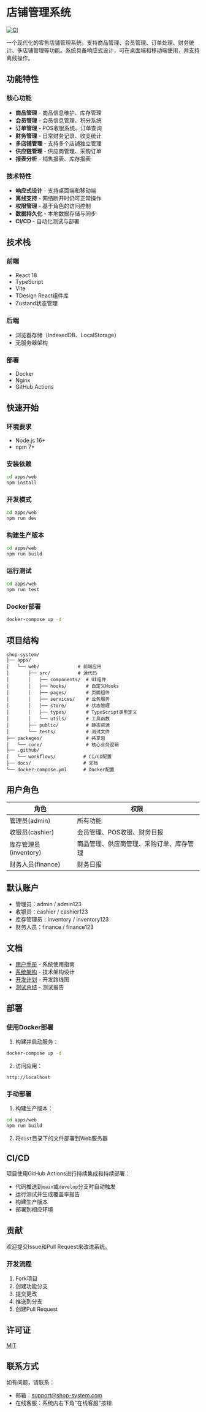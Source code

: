 # 店铺管理系统

[![CI](https://github.com/your-username/shop-system/actions/workflows/ci.yml/badge.svg)](https://github.com/your-username/shop-system/actions/workflows/ci.yml)

一个现代化的零售店铺管理系统，支持商品管理、会员管理、订单处理、财务统计、多店铺管理等功能。系统具备响应式设计，可在桌面端和移动端使用，并支持离线操作。

## 功能特性

### 核心功能
- **商品管理** - 商品信息维护、库存管理
- **会员管理** - 会员信息管理、积分系统
- **订单管理** - POS收银系统、订单查询
- **财务管理** - 日常财务记录、收支统计
- **多店铺管理** - 支持多个店铺独立管理
- **供应链管理** - 供应商管理、采购订单
- **报表分析** - 销售报表、库存报表

### 技术特性
- **响应式设计** - 支持桌面端和移动端
- **离线支持** - 网络断开时仍可正常操作
- **权限管理** - 基于角色的访问控制
- **数据持久化** - 本地数据存储与同步
- **CI/CD** - 自动化测试与部署

## 技术栈

### 前端
- React 18
- TypeScript
- Vite
- TDesign React组件库
- Zustand状态管理

### 后端
- 浏览器存储（IndexedDB、LocalStorage）
- 无服务器架构

### 部署
- Docker
- Nginx
- GitHub Actions

## 快速开始

### 环境要求
- Node.js 16+
- npm 7+

### 安装依赖
```bash
cd apps/web
npm install
```

### 开发模式
```bash
cd apps/web
npm run dev
```

### 构建生产版本
```bash
cd apps/web
npm run build
```

### 运行测试
```bash
cd apps/web
npm run test
```

### Docker部署
```bash
docker-compose up -d
```

## 项目结构

```
shop-system/
├── apps/
│   └── web/              # 前端应用
│       ├── src/          # 源代码
│       │   ├── components/  # UI组件
│       │   ├── hooks/       # 自定义Hooks
│       │   ├── pages/       # 页面组件
│       │   ├── services/    # 业务服务
│       │   ├── store/       # 状态管理
│       │   ├── types/       # TypeScript类型定义
│       │   └── utils/       # 工具函数
│       ├── public/          # 静态资源
│       └── tests/           # 测试文件
├── packages/                # 共享包
│   └── core/                # 核心业务逻辑
├── .github/
│   └── workflows/          # CI/CD配置
├── docs/                   # 文档
└── docker-compose.yml      # Docker配置
```

## 用户角色

| 角色 | 权限 |
|------|------|
| 管理员(admin) | 所有功能 |
| 收银员(cashier) | 会员管理、POS收银、财务日报 |
| 库存管理员(inventory) | 商品管理、供应商管理、采购订单、库存管理 |
| 财务人员(finance) | 财务日报 |

## 默认账户

- 管理员：admin / admin123
- 收银员：cashier / cashier123
- 库存管理员：inventory / inventory123
- 财务人员：finance / finance123

## 文档

- [用户手册](USER_MANUAL.md) - 系统使用指南
- [系统架构](SYSTEM_ARCHITECTURE.md) - 技术架构设计
- [开发计划](DEVELOPMENT_PLAN.md) - 开发路线图
- [测试总结](TESTING_SUMMARY.md) - 测试报告

## 部署

### 使用Docker部署

1. 构建并启动服务：
```bash
docker-compose up -d
```

2. 访问应用：
```
http://localhost
```

### 手动部署

1. 构建生产版本：
```bash
cd apps/web
npm run build
```

2. 将`dist`目录下的文件部署到Web服务器

## CI/CD

项目使用GitHub Actions进行持续集成和持续部署：

- 代码推送到`main`或`develop`分支时自动触发
- 运行测试并生成覆盖率报告
- 构建生产版本
- 部署到相应环境

## 贡献

欢迎提交Issue和Pull Request来改进系统。

### 开发流程

1. Fork项目
2. 创建功能分支
3. 提交更改
4. 推送到分支
5. 创建Pull Request

## 许可证

[MIT](LICENSE)

## 联系方式

如有问题，请联系：
- 邮箱：support@shop-system.com
- 在线客服：系统内右下角"在线客服"按钮